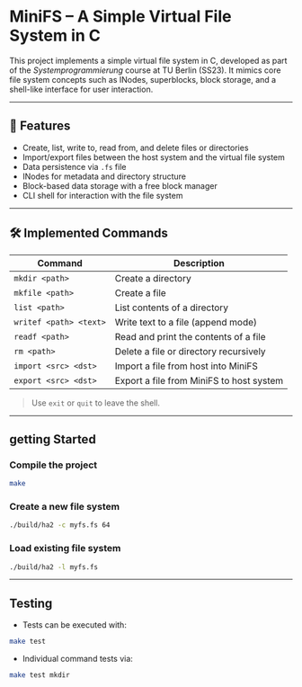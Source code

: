 

# **MiniFS – A Simple Virtual File System in C**


This project implements a simple virtual file system in C, developed as part of the *Systemprogrammierung* course at TU Berlin (SS23). It mimics core file system concepts such as INodes, superblocks, block storage, and a shell-like interface for user interaction.

---

## 📂 Features

- Create, list, write to, read from, and delete files or directories
- Import/export files between the host system and the virtual file system
- Data persistence via `.fs` file
- INodes for metadata and directory structure
- Block-based data storage with a free block manager
- CLI shell for interaction with the file system

---

## 🛠️ Implemented Commands

| Command             | Description                              |
|---------------------|------------------------------------------|
| `mkdir <path>`      | Create a directory                       |
| `mkfile <path>`     | Create a file                            |
| `list <path>`       | List contents of a directory             |
| `writef <path> <text>` | Write text to a file (append mode)  |
| `readf <path>`      | Read and print the contents of a file    |
| `rm <path>`         | Delete a file or directory recursively   |
| `import <src> <dst>`| Import a file from host into MiniFS      |
| `export <src> <dst>`| Export a file from MiniFS to host system |

> Use `exit` or `quit` to leave the shell.

---

## getting Started

### Compile the project

```bash
make
```

### Create a new file system

```bash
./build/ha2 -c myfs.fs 64
```

### Load existing file system

```bash
./build/ha2 -l myfs.fs
```

---

## Testing

- Tests can be executed with:

```bash
make test
```

- Individual command tests via:

```bash
make test mkdir
```


